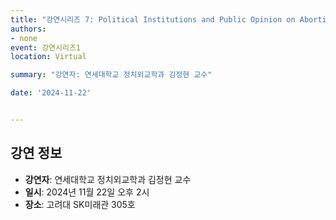 ```yaml
---
title: "강연시리즈 7: Political Institutions and Public Opinion on Abortion Decisions Post-Dobbs"
authors: 
- none
event: 강연시리즈1
location: Virtual

summary: "강연자: 연세대학교 정치외교학과 김정현 교수"

date: '2024-11-22'


---
```

<div class="lecture-content">

## 강연 정보
- **강연자**: 연세대학교 정치외교학과 김정현 교수
- **일시**: 2024년 11월 22일 오후 2시
- **장소**: 고려대 SK미래관 305호

</div>
